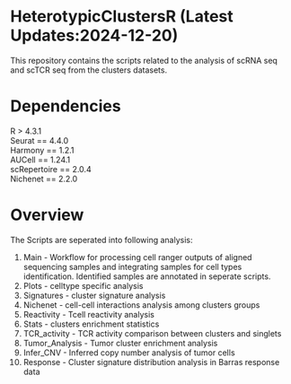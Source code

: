 # HeterotypicClustersR (Latest Updates:2024-12-20)
This repository contains the scripts related to the analysis of scRNA seq and scTCR seq from the clusters datasets. 
# Dependencies
R > 4.3.1  
Seurat == 4.4.0  
Harmony == 1.2.1  
AUCell == 1.24.1  
scRepertoire == 2.0.4  
Nichenet == 2.2.0  

# Overview
The Scripts are seperated into following analysis:  
1. Main - Workflow for processing cell ranger outputs of aligned sequencing samples and integrating samples for cell types identification. Identified samples are annotated in seperate scripts.
2. Plots - celltype specific analysis
3. Signatures - cluster signature analysis
4. Nichenet - cell-cell interactions analysis among clusters groups
5. Reactivity - Tcell reactivity analysis
6. Stats - clusters enrichment statistics
7. TCR_activity - TCR activity comparison between clusters and singlets
8. Tumor_Analysis - Tumor cluster enrichment analysis  
9. Infer_CNV - Inferred copy number analysis of tumor cells
10. Response - Cluster signature distribution analysis in Barras response data    
